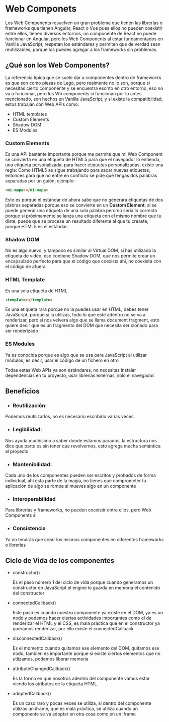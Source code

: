 # Web Componets

Los Web Components resuelven un gran problema que tienen las librerías o frameworks que tienen Angular, React o Vue pues ellos no pueden coexistir entre ellos, tienen diversos entornos, un componente de React no puede funcionar en Angular, pero los Web Components al estar fundamentados en Vanilla JavaScript, respetan los estándares y permiten que de verdad sean reutilizables, porque los puedes agregar a los frameworks sin problemas.

## ¿Qué son los Web Components?

La referencia típica que se suele dar a componentes dentro de frameworks es que son como piezas de Lego, pero realmente no lo son, porque si necesitas cierto componente y se encuentra escrito en otro entorno, eso no va a funcionar, pero los Wb components si funcionan por lo antes mencionado, son hechos en Vanilla JavaScript, y si existe la compatibilidad, estos trabajan con Web APIs como:

* HTML templates
* Custom Elements
* Shadow DOM
* ES Modules

### Custom Elements

Es una API bastante importante porque me permite que mi Web Component se convierta en una etiqueta de HTML5 para que el navegador lo entienda, una etiqueta personalizada, para hacer etiquetas personalizadas, existe una regla: Como HTML5 se sigue trabajando para sacar nuevas etiquetas, entonces para que no entre en conflicto se pide que tengas dos palabras separadas por un guión, ejemplo:

```html
<mi-mapa></mi-mapa>
```

Esto es porque el estándar de ahora sabe que no generará etiquetas de dos plabras separadas porque eso se convierte en un <b>Custom Element</b>, si se puede generar una etiqueta de una sola palabra pero no sería lo correcto porque si próximamente se lanza una etiqueta con el mismo nombre que tu diste, puede que se procese un resultado diferente al que tu creaste, porque HTML5 es el estándar.

### Shadow DOM

No es algo nuevo, y tampoco es similar al Virtual DOM, si has utilizado la etiqueta de video, eso contiene Shadow DOM, que nos permite crear un encapsulado perfecto para que el código que coexista ahí, no coexista con el código de afuera

### HTML Template

Es una sola etiqueta de HTML

```html
<template></template>
```

Es una etiqueta rara porque no la puedes usar en HTML, debes tener JavaScript, porque si la utilizas, todo lo que este adentro no se va a renderizar, pero si nos velverá algo que se llama document fragment, esto quiere decir que es un fragmento del DOM que necesita ser clonado para ser renderizado

### ES Modules

Ya es conocida porque es algo que se usa para JavaScript al utilizar módulos, es decir, usar el código de un fichero en otro

Todas estas Web APIs ya son estándares, no necesitas instalar dependencias en tu proyecto, usar librerías externas, solo el navegador.

## Beneficios

* ### Reutilización:

Podemos reutilizarlos, no es necesario escribirlo varias veces.

* ### Legibilidad:

Nos ayuda muchísimo a saber donde estamos parados, la estructura nos dice que parte es sin tener que revolvernos, esto agrega mucha semántica al proyecto

* ### Mantenibilidad:

Cada uno de los componentes pueden ser escritos y probados de forma individual, ahí esta parte de la magia, no tienes que comprometer tu aplicación de algo se rompa si mueves algo en un componente

* ### Interoperabilidad
Para librerías y frameworks, no pueden coexistir entre ellos, pero Web Components si

* ### Consistencia
Ya no tendrás que crear los mismos componentes en diferentes frameworks o librerías

## Ciclo de Vida de los componentes

* constructor()

  Es el paso número 1 del ciclo de vida porque cuando generamos un constructor en JavaScript el engine lo guarda en memoria el contenido del constructor

* connectedCallback()

  Este paso es cuando nuestro componente ya existe en el DOM, ya es un nodo y podemos hacer ciertas actividades importantes como el de renderizar el HTML y el CSS, es mala práctica que en el constructor ya queramos renderizar, por ello existe el connectedCallback

* disconnectedCallback()

  Es el momento cuando quitamos ese elemento del DOM, quitamos ese nodo, también es importante porque si existe ciertos elementos que no utlizamos, podemos liberar memoria

* attributeChangedCallback()

  Es la forma en que nosotros adentro del componente vamos estar viendo los atributos de la etiqueta HTML

* adoptedCallback()

  Es un caso raro y pocas veces se utiliza, si dentro del componente utilizas un iframe, que es mala práctica, se utiliza cuando un componente se va adoptar en otra cosa como en un iframe